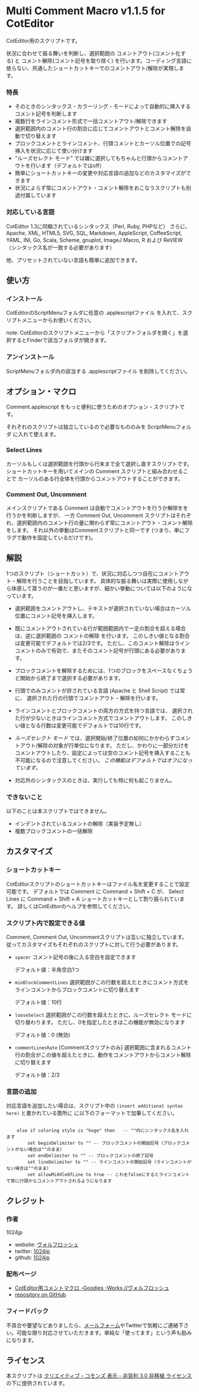  
Multi Comment Macro v1.1.5 for CotEditor
=======================================

CotEditor用のスクリプトです。

状況に合わせて振る舞いを判断し、選択範囲の コメントアウト(コメント化する) と コメント解除(コメント記号を取り除く) を行います。コーディング言語に依らない、共通したショートカットキーでのコメントアウト/解除が実現します。

### 特長
- そのときのシンタックス・カラーリング・モードによって自動的に挿入するコメント記号を判断します
- 複数行をラインコメント形式で一括コメントアウト/解除できます
- 選択範囲内のコメント行の割合に応じてコメントアウトとコメント解除を自動で切り替えます
- ブロックコメントとラインコメント、行頭コメントとカーソル位置での記号挿入を状況に応じて使い分けます
-  "ルーズセレクト モード" では雑に選択してもちゃんと行頭からコメントアウトを行います（デフォルトではoff）
- 簡単にショートカットキーの変更や対応言語の追加などのカスタマイズができます
- 状況によらず常にコメントアウト・コメント解除をおこなうスクリプトも別途付属しています


### 対応している言語
CotEditor 1.3に同梱されているシンタックス（Perl, Ruby, PHPなど）
さらに、Apache, XML, HTML5, SVG, SQL,  Markdown, AppleScript, CoffeeScript, YAML, INI, Go, Scala, Scheme, gnuplot, ImageJ Macro, R および ReVIEW
（シンタックス名が一致する必要があります）

他、プリセットされていない言語も簡単に追加できます。


使い方
-------------
### インストール
CotEditorのScriptMenuフォルダに任意の .applescriptファイル を入れて、スクリプトメニューからお使いください。

note: CotEditorのスクリプトメニューから「スクリプトフォルダを開く」を選択するとFinderで該当フォルダが開きます。

### アンインストール
ScriptMenuフォルダ内の該当する .applescriptファイル を削除してください。


オプション・マクロ
-------------
Comment.applescript をもっと便利に使うためのオプション・スクリプトです。

それぞれのスクリプトは独立しているので必要なもののみを ScriptMenuフォルダ に入れて使えます。

### Select Lines
カーソルもしくは選択範囲を行頭から行末まで全て選択し直すスクリプトです。
ショートカットキーを用いてメインの Comment スクリプトと組み合わせることで
カーソルのある行全体を行頭からコメントアウトすることができます。

### Comment Out, Uncomment
メインスクリプトである Comment は自動でコメントアウトを行うか解除をを行うかを判断しますが、
一方 Comment Out, Uncomment スクリプトはそれぞれ、選択範囲内のコメント行の量に関わらず常にコメントアウト・コメント解除をします。
それ以外の挙動はCommentスクリプトと同一です (つまり、単にフラグで動作を固定しているだけです)。


解説
-------------
1つのスクリプト（ショートカット）で、状況に対応しつつ自在にコメントアウト・解除を行うことを目指しています。
具体的な振る舞いは実際に使用しながら体感して貰うのが一番だと思いますが、細かい挙動については以下のようになっています。

- 選択範囲をコメントアウトし、テキストが選択されていない場合はカーソル位置にコメント記号を挿入します。

- 既にコメントアウトされている行が範囲範囲内で一定の割合を超える場合は、逆に選択範囲の コメントの解除 を行います。
  このしきい値となる割合は変更可能でデフォルトでは2/3です。
  ただし、このコメント解除はラインコメントのみで有効で、またそのコメント記号が行頭にある必要があります。

- ブロックコメントを解除するためには、1つのブロックをスペースなくちょうど開始から終了まで選択する必要があります。

- 行頭でのみコメントが許されている言語 (Apache と Shell Script) では常に、
  選択された行の行頭でコメントアウト・解除を行います。

- ラインコメントとブロックコメントの両方の方式を持つ言語では、
  選択された行が少ないときはラインコメント方式でコメントアウトします。
  このしきい値となる行数は変更可能でデフォルトでは10行です。

- _ルーズセレクト モード_ では、選択開始/終了位置の如何にかかわらずコメントアウト/解除の対象が行単位になります。
  ただし、かわりに一部分だけをコメントアウトしたり、設定によっては空のコメント記号を挿入することも不可能になるので注意してください。
  *この機能はデフォルトではオフになっています*。
	
- 対応外のシンタックスのときは、実行しても特に何も起こりません。

### できないこと
以下のことは本スクリプトではできません。

- インデントされているコメントの解除（実装予定無し）
- 複数ブロックコメントの一括解除


カスタマイズ
-------------
### ショートカットキー
CotEditorスクリプトのショートカットキーはファイル名を変更することで設定可能です。
デフォルトでは Comment に Command + Shift + C が、
Select Lines に Command + Shift + A ショートカットキーとして割り振られています。
詳しくはCotEditorのヘルプを参照してください。

### スクリプト内で設定できる値
Comment, Comment Out, Uncommentスクリプトは互いに独立しています。
従ってカスタマイズもそれぞれのスクリプトに対して行う必要があります。

- `spacer`
	コメント記号の後に入る空白を設定できます
	
	デフォルト値：半角空白1つ

- `minBlockCommentLines`
	選択範囲がこの行数を超えたときにコメント方式をラインコメントからブロックコメントに切り替えます
	
	デフォルト値：10行

- `looseSelect`
	選択範囲がこの行数を超えたときに、ルーズセレクト モードに切り替わります。
	ただし、0を指定したときはこの機能が無効になります
	
	デフォルト値：0 (無効)
	
- `commentLinesRate` [Commentスクリプトのみ]
	選択範囲に含まれるコメント行の割合がこの値を超えたときに、動作をコメントアウトからコメント解除に切り替えます
	
	デフォルト値：2/3

### 言語の追加
対応言語を追加したい場合は、スクリプト中の `(insert additional syntax here)` と書かれている箇所に
に以下のフォーマットで加筆してください。

```AppleScript

	else if coloring style is "hoge" then	-- ""内にシンタックス名を入れます
		set beginDelimiter to "" -- ブロックコメントの開始記号（ブロックコメントがない場合は""のまま）
		set endDelimiter to "" -- ブロックコメントの終了記号
		set lineDelimiter to "" -- ラインコメントの開始記号（ラインコメントがない場合は""のまま）
		set allowMiddleOfLine to true -- これをfalseにするとラインコメントで常に行頭からコメントアウトされるようになります
```

クレジット
-------------
### 作者
1024jp

- website: [ヴォルフロッシュ](http://wolfrosch.com/)
- twitter: [1024jp](https://twitter.com/1024jp)
- github: [1024jp](https://github.com/1024jp)

### 配布ページ
- [CotEditor用コメントマクロ -Goodies -Works //ヴォルフロッシュ](http://wolfrosch.com/works/goodies/coteditor_comment)
- [repository on GitHub](https://github.com/1024jp/multiComment-CotEditor)

### フィードバック
不具合や要望などありましたら、[メールフォーム][]やTwitterで気軽にご連絡下さい。可能な限り対応させていただきます。単純な「使ってます」という声も励みになります。

[メールフォーム]: http://wolfrosch.com/about/contact

ライセンス
-------------
本スクリプトは [クリエイティブ・コモンズ 表示 - 非営利 3.0 非移植 ライセンス](cc) の下に提供されています。

[cc]: http://creativecommons.org/licenses/by-nc/3.0/deed.ja
